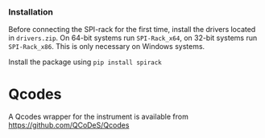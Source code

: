 ### Installation
Before connecting the SPI-rack for the first time, install the drivers located
in `drivers.zip`. On 64-bit systems run `SPI-Rack_x64`, on 32-bit systems
run `SPI-Rack_x86`. This is only necessary on Windows systems.

Install the package using `pip install spirack`

# Qcodes
A Qcodes wrapper for the instrument is available from https://github.com/QCoDeS/Qcodes
